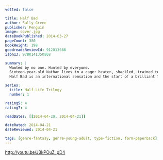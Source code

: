 ```yaml
---
vetted: false

title: Half Bad
author: Sally Green
publisher: Penguin
image: cover.jpg
dateBookPublished: 2014-03-27
pageCount: 380
bookHeight: 198
goodreadsReviewId: 912013668
isbn13: 9780141350868

summary: |
  Wanted by no one. Hunted by everyone.
  Sixteen-year-old Nathan lives in a cage: beaten, shackled, trained to kill. In a modern-day England where two warring factions of witches live amongst humans, Nathan is an abomination, the illegitimate son of the world's most terrifying and violent witch, Marcus. Nathan's only hope for survival is to escape his captors, track down Marcus, and receive the three gifts that will bring him into his own magical powers—before it's too late. But how can Nathan find his father when there is no one safe to trust, not even family, not even the girl he loves?
  Half Bad is an international sensation and the start of a brilliant trilogy: a gripping tale of alienation and the indomitable will to survive.

series:
  title: Half-Life Trilogy
  number: 1

rating5: 4
rating7: 4

readDates: [[2014-04-20, 2014-04-21]]

dateRated: 2014-04-21
dateReviewed: 2014-04-21

tags: [genre-fantasy, genre-young-adult, type-fiction, form-paperback]
---
```


http://youtu.be/J3kPOuZ_pD4
